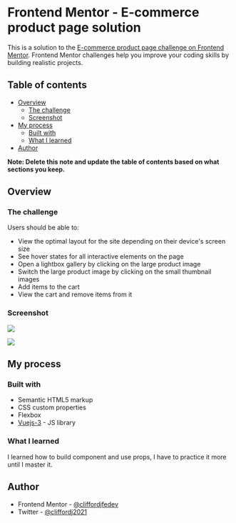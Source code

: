 # Frontend Mentor - E-commerce product page solution

This is a solution to the [E-commerce product page challenge on Frontend Mentor](https://www.frontendmentor.io/challenges/ecommerce-product-page-UPsZ9MJp6). Frontend Mentor challenges help you improve your coding skills by building realistic projects.

## Table of contents

- [Overview](#overview)
  - [The challenge](#the-challenge)
  - [Screenshot](#screenshot)
- [My process](#my-process)
  - [Built with](#built-with)
  - [What I learned](#what-i-learned)
- [Author](#author)


**Note: Delete this note and update the table of contents based on what sections you keep.**

## Overview

### The challenge

Users should be able to:

- View the optimal layout for the site depending on their device's screen size
- See hover states for all interactive elements on the page
- Open a lightbox gallery by clicking on the large product image
- Switch the large product image by clicking on the small thumbnail images
- Add items to the cart
- View the cart and remove items from it

### Screenshot

![](/dist/assets/screenshots/desktop-screenshot.png)


![](/dist/assets/screenshots/mobile-screenshot.png)

## My process

### Built with

- Semantic HTML5 markup
- CSS custom properties
- Flexbox
- [Vuejs-3](https://vuejs.org/) - JS library

### What I learned

I learned how to build component and use props, I have to practice it more until I master it.
## Author

- Frontend Mentor - [@cliffordjfedev](https://www.frontendmentor.io/profile/cliffordjfedev)
- Twitter - [@cliffordj2021](https://www.twitter.com/cliffordj2021)
